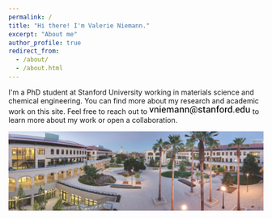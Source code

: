```yaml
---
permalink: /
title: "Hi there! I'm Valerie Niemann."
excerpt: "About me"
author_profile: true
redirect_from: 
  - /about/
  - /about.html
---
```


I'm a PhD student at Stanford University working in materials science and chemical engineering. You can find more about my research and academic work on this site. Feel free to reach out to <img src="/images/email.png" alt="Email" width="200"/> to learn more about my work or open a collaboration.

![Stanford Chemical Engineering](/images/stanford-cheme.png)


